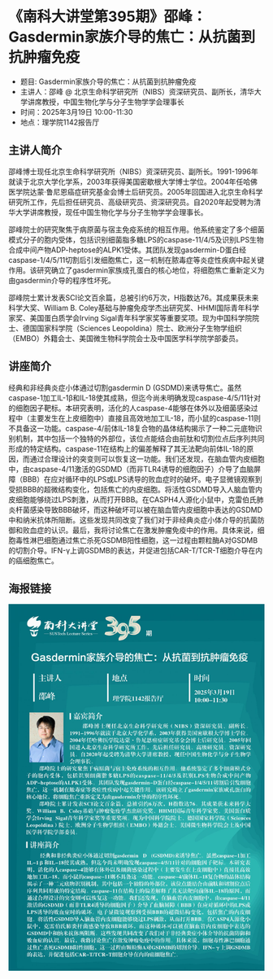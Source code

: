 # 《南科大讲堂第395期》邵峰：Gasdermin家族介导的焦亡：从抗菌到抗肿瘤免疫

* 题目: Gasdermin家族介导的焦亡：从抗菌到抗肿瘤免疫
* 主讲人：邵峰 @ 北京生命科学研究所（NIBS）资深研究员、副所长，清华大学讲席教授，中国生物化学与分子生物学学会理事长
* 时间：2025年3月19日 10:00-11:30
* 地点：理学院1142报告厅

## 主讲人简介
邵峰博士现任北京生命科学研究所（NIBS）资深研究员、副所长。1991-1996年就读于北京大学化学系，2003年获得美国密歇根大学博士学位。2004年任哈佛医学院达蒙·鲁尼恩癌症研究基金会博士后研究员。2005年回国进入北京生命科学研究所工作，先后担任研究员、高级研究员、资深研究员。自2020年起受聘为清华大学讲席教授，现任中国生物化学与分子生物学学会理事长。

邵峰院士的研究聚焦于病原菌与宿主免疫系统的相互作用。他系统鉴定了多个细菌模式分子的胞内受体，包括识别细菌脂多糖LPS的caspase-11/4/5及识别LPS生物合成中间产物ADP-heptose的ALPK1受体。其团队发现gasdermin-D蛋白经caspase-1/4/5/11切割后引发细胞焦亡，这一机制在脓毒症等炎症性疾病中起关键作用。该研究确立了gasdermin家族成孔蛋白的核心地位，将细胞焦亡重新定义为由gasdermin介导的程序性坏死。

邵峰院士累计发表SCI论文百余篇，总被引约6万次，H指数达76。其成果获未来科学大奖、William B. Coley基础与肿瘤免疫学杰出研究奖、HHMI国际青年科学家奖、美国蛋白质学会Irving Sigal青年科学家奖等重要奖项。现为中国科学院院士、德国国家科学院（Sciences Leopoldina）院士、欧洲分子生物学组织（EMBO）外籍会士、美国微生物科学院会士及中国医学科学院学部委员。

## 讲座简介
经典和非经典炎症小体通过切割gasdermin D (GSDMD)来诱导焦亡。虽然caspase-1加工IL-1β和IL-18使其成熟，但迄今尚未明确发现caspase-4/5/11针对的细胞因子靶标。本研究表明，活化的人caspase-4能够在体外以及细菌感染过程中（主要发生在上皮细胞中）直接且高效地加工IL-18，而小鼠的caspase-11则不具备这一功能。caspase-4/前体IL-18复合物的晶体结构揭示了一种二元底物识别机制，其中包括一个独特的外部位，该位点能结合由前肽和切割位点后序列共同形成的特定结构。caspase-11在结构上的偏差解释了其无法靶向前体IL-18的原因，而通过合理设计的突变则可以恢复这一功能。我们还发现，在脑血管内皮细胞中，由caspase-4/11激活的GSDMD（而非TLR4诱导的细胞因子）介导了血脑屏障（BBB）在应对循环中的LPS或LPS诱导的败血症时的破坏。电子显微镜观察到受损BBB的超微结构变化，包括焦亡的内皮细胞。将活性GSDMD导入人脑血管内皮细胞能够绕过LPS刺激，从而打开BBB。在CASPH4人源化小鼠中，克雷伯氏肺炎杆菌感染导致BBB破坏，而这种破坏可以被在脑血管内皮细胞中表达的GSDMD中和纳米抗体所阻断。这些发现共同改变了我们对于非经典炎症小体介导的抗菌防御和败血症的认识。最后，我将讨论焦亡在激发肿瘤免疫中的作用。具体来说，细胞毒性淋巴细胞通过焦亡杀死GSDMB阳性细胞，这一过程由颗粒酶A对GSDMB的切割介导。IFN-γ上调GSDMB的表达，并促进包括CAR-T/TCR-T细胞介导在内的癌细胞焦亡。

## 海报链接
![](./2025-03-19T10-00-00_邵峰.jpg)
